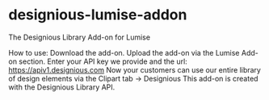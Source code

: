 # designious-lumise-addon
The Designious Library Add-on for Lumise 

How to use:
Download the add-on.
Upload the add-on via the Lumise Add-on section.
Enter your API key we provide and the url: https://apiv1.designious.com
Now your customers can use our entire library of design elements via the Clipart tab -> Designious
This add-on is created with the Designious Library API.
